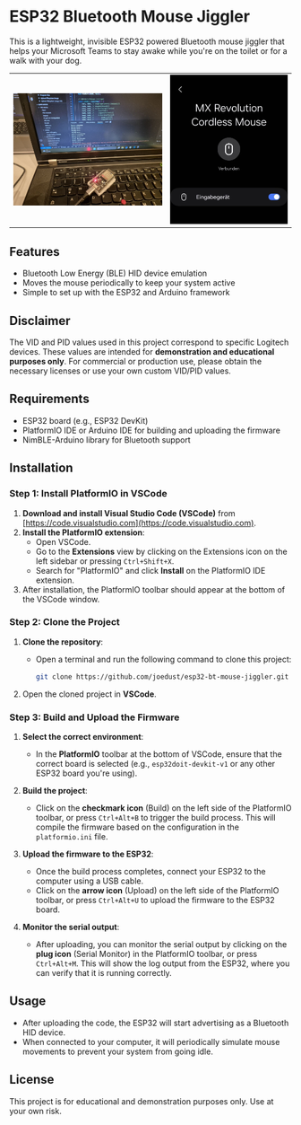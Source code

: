 # ESP32 Bluetooth Mouse Jiggler

This is a lightweight, invisible ESP32 powered Bluetooth mouse jiggler that helps your Microsoft Teams to stay awake while you're on the toilet or for a walk with your dog.


<table>
  <tr>
    <td><img src="assets/1365-1024.jpg" width="100%" /></td>
    <td><img src="assets/807-1024.jpg" width="100%" /></td>
  </tr>
</table>


## Features
- Bluetooth Low Energy (BLE) HID device emulation
- Moves the mouse periodically to keep your system active
- Simple to set up with the ESP32 and Arduino framework

## Disclaimer
The VID and PID values used in this project correspond to specific Logitech devices. These values are intended for **demonstration and educational purposes only**. For commercial or production use, please obtain the necessary licenses or use your own custom VID/PID values.

## Requirements
- ESP32 board (e.g., ESP32 DevKit)
- PlatformIO IDE or Arduino IDE for building and uploading the firmware
- NimBLE-Arduino library for Bluetooth support

## Installation

### Step 1: Install PlatformIO in VSCode
1. **Download and install Visual Studio Code (VSCode)** from [https://code.visualstudio.com](https://code.visualstudio.com).
2. **Install the PlatformIO extension**:
    - Open VSCode.
    - Go to the **Extensions** view by clicking on the Extensions icon on the left sidebar or pressing `Ctrl+Shift+X`.
    - Search for "PlatformIO" and click **Install** on the PlatformIO IDE extension.
3. After installation, the PlatformIO toolbar should appear at the bottom of the VSCode window.

### Step 2: Clone the Project
1. **Clone the repository**:
    - Open a terminal and run the following command to clone this project:
      ```bash
      git clone https://github.com/joedust/esp32-bt-mouse-jiggler.git
      ```
    
2. Open the cloned project in **VSCode**.

### Step 3: Build and Upload the Firmware

1. **Select the correct environment**:
    - In the **PlatformIO** toolbar at the bottom of VSCode, ensure that the correct board is selected (e.g., `esp32doit-devkit-v1` or any other ESP32 board you're using).
  
2. **Build the project**:
    - Click on the **checkmark icon** (Build) on the left side of the PlatformIO toolbar, or press `Ctrl+Alt+B` to trigger the build process. This will compile the firmware based on the configuration in the `platformio.ini` file.

3. **Upload the firmware to the ESP32**:
    - Once the build process completes, connect your ESP32 to the computer using a USB cable.
    - Click on the **arrow icon** (Upload) on the left side of the PlatformIO toolbar, or press `Ctrl+Alt+U` to upload the firmware to the ESP32 board.

4. **Monitor the serial output**:
    - After uploading, you can monitor the serial output by clicking on the **plug icon** (Serial Monitor) in the PlatformIO toolbar, or press `Ctrl+Alt+M`. This will show the log output from the ESP32, where you can verify that it is running correctly.

## Usage
- After uploading the code, the ESP32 will start advertising as a Bluetooth HID device.
- When connected to your computer, it will periodically simulate mouse movements to prevent your system from going idle.

## License
This project is for educational and demonstration purposes only. Use at your own risk.
